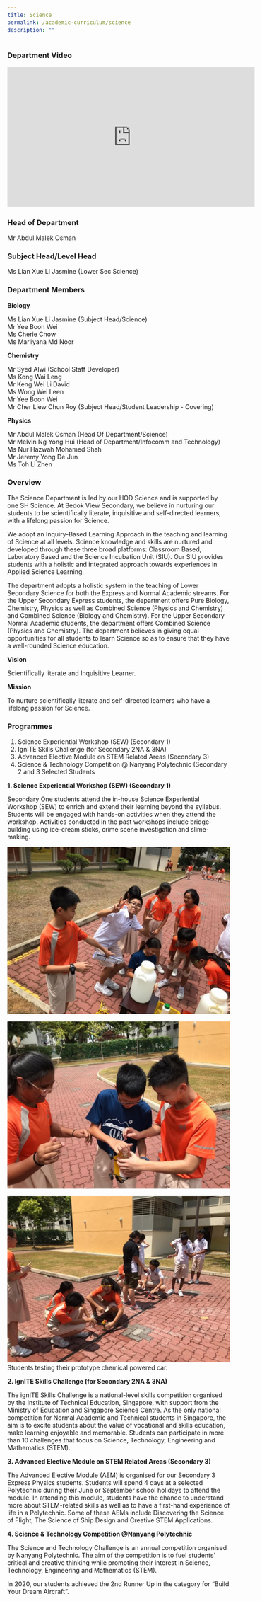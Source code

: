 ```yaml
---
title: Science
permalink: /academic-curriculum/science
description: ""
---
```

### Department Video

<div class="bp-youtube">

<iframe width="560" height="315" src="https://www.youtube.com/embed/Y0yAMU_t9Rs" title="YouTube video player" frameborder="0" allow="accelerometer; autoplay; clipboard-write; encrypted-media; gyroscope; picture-in-picture" allowfullscreen></iframe>

</div>

### Head of Department

Mr Abdul Malek Osman

### Subject Head/Level Head

Ms Lian Xue Li Jasmine (Lower Sec Science)


### Department Members

**Biology**

Ms Lian Xue Li Jasmine (Subject Head/Science) <br>
Mr Yee Boon Wei <br>
Ms Cherie Chow <br>
Ms Marliyana Md Noor
 
**Chemistry**

Mr Syed Alwi (School Staff Developer) <br>
Ms Kong Wai Leng <br>
Mr Keng Wei Li David <br>
Ms Wong Wei Leen <br>
Mr Yee Boon Wei <br>
Mr Cher Liew Chun Roy (Subject Head/Student Leadership - Covering)

**Physics**

Mr Abdul Malek Osman (Head Of Department/Science) <br>
Mr Melvin Ng Yong Hui (Head of Department/Infocomm and Technology) <br>
Ms Nur Hazwah Mohamed Shah <br>
Mr Jeremy Yong De Jun <br>
Ms Toh Li Zhen


### Overview

The Science Department is led by our HOD Science and is supported by one SH Science. At Bedok View Secondary, we believe in nurturing our students to be scientifically literate, inquisitive and self-directed learners, with a lifelong passion for Science.

We adopt an Inquiry-Based Learning Approach in the teaching and learning of Science at all levels. Science knowledge and skills are nurtured and developed through these three broad platforms: Classroom Based, Laboratory Based and the Science Incubation Unit (SIU). Our SIU provides students with a holistic and integrated approach towards experiences in Applied Science Learning.

The department adopts a holistic system in the teaching of Lower Secondary Science for both the Express and Normal Academic streams. For the Upper Secondary Express students, the department offers Pure Biology, Chemistry, Physics as well as Combined Science (Physics and Chemistry) and Combined Science (Biology and Chemistry). For the Upper Secondary Normal Academic students, the department offers Combined Science (Physics and Chemistry). The department believes in giving equal opportunities for all students to learn Science so as to ensure that they have a well-rounded Science education.

**Vision**

Scientifically literate and Inquisitive Learner.

**Mission**

To nurture scientifically literate and self-directed learners who have a lifelong passion for Science. 


### Programmes

1. Science Experiential Workshop (SEW) (Secondary 1)
2. IgnITE Skills Challenge (for Secondary 2NA & 3NA)
3. Advanced Elective Module on STEM Related Areas (Secondary 3)
4. Science & Technology Competition @ Nanyang Polytechnic (Secondary 2 and 3 Selected Students

**1. Science Experiential Workshop (SEW) (Secondary 1)**

Secondary One students attend the in-house Science Experiential Workshop (SEW) to enrich and extend their learning beyond the syllabus. Students will be engaged with hands-on activities when they attend the workshop. Activities conducted in the past workshops include bridge-building using ice-cream sticks, crime scene investigation and slime-making.

![Students testing their prototype chemical powered car.](/images/Students%20testing%20their%20prototype%20chemical%20powered%20car.jpg)

![Students testing their prototype chemical powered car.](/images/Students%20testing%20their%20prototype%20chemical%20powered%20car2.jpg)

![Students testing their prototype chemical powered car.](/images/Students%20testing%20their%20prototype%20chemical%20powered%20car3.jpg)
Students testing their prototype chemical powered car.

**2. IgnITE Skills Challenge (for Secondary 2NA & 3NA)**

The ignITE Skills Challenge is a national-level skills competition organised by the Institute of Technical Education, Singapore, with support from the Ministry of Education and Singapore Science Centre. As the only national competition for Normal Academic and Technical students in Singapore, the aim is to excite students about the value of vocational and skills education, make learning enjoyable and memorable. Students can participate in more than 10 challenges that focus on Science, Technology, Engineering and Mathematics (STEM).



**3. Advanced Elective Module on STEM Related Areas (Secondary 3)**

The Advanced Elective Module (AEM) is organised for our Secondary 3 Express Physics students. Students will spend 4 days at a selected Polytechnic during their June or September school holidays to attend the module. In attending this module, students have the chance to understand more about STEM-related skills as well as to have a first-hand experience of life in a Polytechnic. Some of these AEMs include Discovering the Science of Flight, The Science of Ship Design and Creative STEM Applications.

**4. Science & Technology Competition @Nanyang Polytechnic**

The Science and Technology Challenge is an annual competition organised by Nanyang Polytechnic. The aim of the competition is to fuel students' critical and creative thinking while promoting their interest in Science, Technology, Engineering and Mathematics (STEM).

In 2020, our students achieved the 2nd Runner Up in the category for “Build Your Dream Aircraft”.